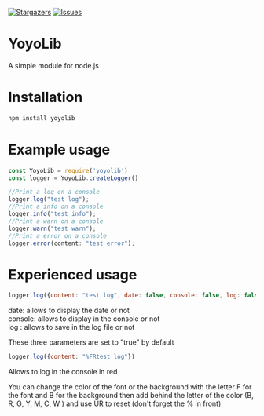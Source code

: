 [![Stargazers][stars-shield]][stars-url]
[![Issues][issues-shield]][issues-url]

# YoyoLib
A simple module for node.js

# Installation

```bash
npm install yoyolib
```


# Example usage

```js
const YoyoLib = require('yoyolib')
const logger = YoyoLib.createLogger()

//Print a log on a console
logger.log("test log");
//Print a info on a console
logger.info("test info");
//Print a warn on a console
logger.warn("test warn");
//Print a error on a console
logger.error(content: "test error");
```

# Experienced usage

```js
logger.log({content: "test log", date: false, console: false, log: false});
```
date: allows to display the date or not<br>
console: allows to display in the console or not<br>
log : allows to save in the log file or not<br>

These three parameters are set to "true" by default

```js
logger.log({content: "%FRtest log"})
```
Allows to log in the console in red<br>

You can change the color of the font or the background with the letter F for the font and B for the background then add behind the letter of the color (B, R, G, Y, M, C, W ) and use UR to reset (don't forget the % in front)

[stars-shield]: https://img.shields.io/github/stars/yoyoazs/YoyoLib.svg?style=for-the-badge
[stars-url]: https://github.com/yoyoazs/YoyoLib/stargazers
[issues-shield]: https://img.shields.io/github/issues/yoyoazs/YoyoLib.svg?style=for-the-badge
[issues-url]: https://github.com/yoyoazs/YoyoLib/issues
